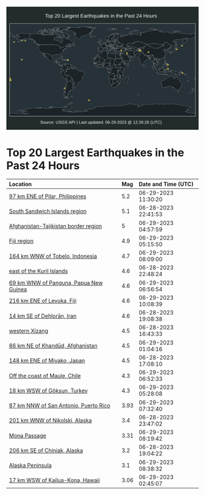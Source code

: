 ![Map](./map.png)

# Top 20 Largest Earthquakes in the Past 24 Hours

| Location | Mag | Date and Time (UTC) |
|:---|:---|:---|
| [97 km ENE of Pilar, Philippines](https://earthquake.usgs.gov/earthquakes/eventpage/us6000knv0) | 5.2 | 06-29-2023 11:30:20 |
| [South Sandwich Islands region](https://earthquake.usgs.gov/earthquakes/eventpage/us6000knrs) | 5.1 | 06-28-2023 22:41:53 |
| [Afghanistan-Tajikistan border region](https://earthquake.usgs.gov/earthquakes/eventpage/us6000kntb) | 5 | 06-29-2023 04:57:59 |
| [Fiji region](https://earthquake.usgs.gov/earthquakes/eventpage/us6000kntf) | 4.9 | 06-29-2023 05:15:50 |
| [164 km WNW of Tobelo, Indonesia](https://earthquake.usgs.gov/earthquakes/eventpage/us6000knub) | 4.7 | 06-29-2023 08:09:00 |
| [east of the Kuril Islands](https://earthquake.usgs.gov/earthquakes/eventpage/us6000knry) | 4.6 | 06-28-2023 22:48:24 |
| [69 km WNW of Panguna, Papua New Guinea](https://earthquake.usgs.gov/earthquakes/eventpage/us6000kntu) | 4.6 | 06-29-2023 06:56:54 |
| [216 km ENE of Levuka, Fiji](https://earthquake.usgs.gov/earthquakes/eventpage/us6000knun) | 4.6 | 06-29-2023 10:08:39 |
| [14 km SE of Dehlorān, Iran](https://earthquake.usgs.gov/earthquakes/eventpage/us6000knqa) | 4.6 | 06-28-2023 19:08:38 |
| [western Xizang](https://earthquake.usgs.gov/earthquakes/eventpage/us6000knp8) | 4.5 | 06-28-2023 16:43:33 |
| [86 km NE of Khandūd, Afghanistan](https://earthquake.usgs.gov/earthquakes/eventpage/us6000knsh) | 4.5 | 06-29-2023 01:04:16 |
| [148 km ENE of Miyako, Japan](https://earthquake.usgs.gov/earthquakes/eventpage/us6000knpb) | 4.5 | 06-28-2023 17:08:10 |
| [Off the coast of Maule, Chile](https://earthquake.usgs.gov/earthquakes/eventpage/us6000kntr) | 4.3 | 06-29-2023 06:52:33 |
| [18 km WSW of Göksun, Turkey](https://earthquake.usgs.gov/earthquakes/eventpage/us6000knth) | 4.3 | 06-29-2023 05:28:08 |
| [87 km NNW of San Antonio, Puerto Rico](https://earthquake.usgs.gov/earthquakes/eventpage/pr2023180000) | 3.93 | 06-29-2023 07:32:40 |
| [201 km WNW of Nikolski, Alaska](https://earthquake.usgs.gov/earthquakes/eventpage/us6000knsc) | 3.4 | 06-28-2023 23:47:02 |
| [Mona Passage](https://earthquake.usgs.gov/earthquakes/eventpage/pr71415083) | 3.31 | 06-29-2023 08:19:42 |
| [206 km SE of Chiniak, Alaska](https://earthquake.usgs.gov/earthquakes/eventpage/us6000knq8) | 3.2 | 06-28-2023 19:04:22 |
| [Alaska Peninsula](https://earthquake.usgs.gov/earthquakes/eventpage/ak02389tq5gs) | 3.1 | 06-29-2023 08:38:32 |
| [17 km WSW of Kailua-Kona, Hawaii](https://earthquake.usgs.gov/earthquakes/eventpage/hv73464762) | 3.06 | 06-29-2023 02:45:07 |
